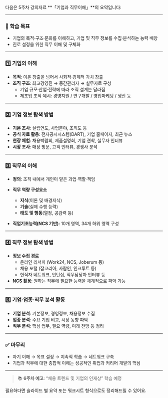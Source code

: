 다음은 5주차 강의자료 **「기업과 직무이해」**의 요약입니다:

---

### 📌 **학습 목표**
- 기업의 목적·구조·문화를 이해하고, 기업 및 직무 정보를 수집·분석하는 능력 배양
- 진로 설정을 위한 직무 이해 및 구체화

---

### 1️⃣ **기업의 이해**
- **목적**: 이윤 창출을 넘어서 사회적·경제적 가치 창출
- **조직 구조**: 최고경영진 → 중간관리자 → 실무자로 구성
  - 기업 규모·산업·전략에 따라 조직 설계는 달라짐
  - 제조업 조직 예시: 경영지원 / 연구개발 / 영업마케팅 / 생산 등

---

### 2️⃣ **기업 정보 탐색 방법**
- **기본 조사**: 설립연도, 사업분야, 조직도 등
- **공식 자료 활용**: 전자공시시스템(DART), 기업 홈페이지, 최근 뉴스
- **현장 체험**: 채용박람회, 제품설명회, 기업 견학, 실무자 인터뷰
- **시장 조사**: 매장 방문, 고객 인터뷰, 경쟁사 분석

---

### 3️⃣ **직무의 이해**
- **정의**: 조직 내에서 개인이 맡은 과업·역할·책임
- **직무 역량 구성요소**
  - **지식**(이론 및 배경지식)
  - **기술**(실제 수행 능력)
  - **태도 및 행동**(열정, 공감력 등)

- **직업기초능력(NCS 기반)**: 10개 영역, 34개 하위 영역 구성

---

### 4️⃣ **직무 정보 탐색 방법**
- **정보 수집 경로**
  - 온라인 리서치 (Work24, NCS, Joberum 등)
  - 채용 포털 (잡코리아, 사람인, 인크루트 등)
  - 현직자 네트워크, 인턴십, 직무담당자 인터뷰 등
- **NCS 활용**: 원하는 직무에 필요한 능력을 체계적으로 파악 가능

---

### 5️⃣ **기업·업종·직무 분석 활동**
- **기업 분석**: 기본정보, 경영정보, 채용정보 수집
- **업종 분석**: 주요 기업 비교, 시장 동향 파악
- **직무 분석**: 핵심 업무, 필요 역량, 미래 전망 등 정리

---

### ✅ **마무리**
- 자기 이해 → 목표 설정 → 지속적 학습 → 네트워크 구축
- 기업과 직무에 대한 종합적 이해는 성공적인 취업과 커리어 개발의 핵심

---

> 📚 **6주차 예고**: “채용 트렌드 및 기업의 인재상” 학습 예정

필요하다면 슬라이드 별 요약 또는 워크시트 형식으로도 정리해드릴 수 있어요.
